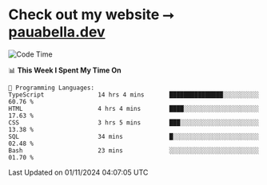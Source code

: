 # Check out my website ⭢ [pauabella.dev](https://pauabella.dev)

<!--START_SECTION:waka-->
![Code Time](http://img.shields.io/badge/Code%20Time-3%2C847%20hrs%2012%20mins-blue)

📊 **This Week I Spent My Time On** 

```text
💬 Programming Languages: 
TypeScript               14 hrs 4 mins       ███████████████░░░░░░░░░░   60.76 % 
HTML                     4 hrs 4 mins        ████░░░░░░░░░░░░░░░░░░░░░   17.63 % 
CSS                      3 hrs 5 mins        ███░░░░░░░░░░░░░░░░░░░░░░   13.38 % 
SQL                      34 mins             █░░░░░░░░░░░░░░░░░░░░░░░░   02.48 % 
Bash                     23 mins             ░░░░░░░░░░░░░░░░░░░░░░░░░   01.70 % 
```


 Last Updated on 01/11/2024 04:07:05 UTC
<!--END_SECTION:waka-->
